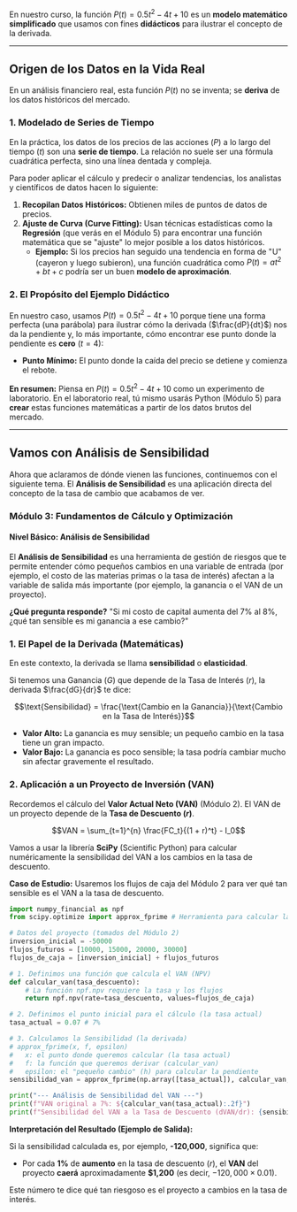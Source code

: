 
En nuestro curso, la función $P(t) = 0.5t^2 - 4t + 10$ es un **modelo matemático simplificado** que usamos con fines **didácticos** para ilustrar el concepto de la derivada.

-----

## Origen de los Datos en la Vida Real

En un análisis financiero real, esta función $P(t)$ no se inventa; se **deriva** de los datos históricos del mercado.

### 1\. Modelado de Series de Tiempo

En la práctica, los datos de los precios de las acciones ($P$) a lo largo del tiempo ($t$) son una **serie de tiempo**. La relación no suele ser una fórmula cuadrática perfecta, sino una línea dentada y compleja.

Para poder aplicar el cálculo y predecir o analizar tendencias, los analistas y científicos de datos hacen lo siguiente:

1.  **Recopilan Datos Históricos:** Obtienen miles de puntos de datos de precios.
2.  **Ajuste de Curva (Curve Fitting):** Usan técnicas estadísticas como la **Regresión** (que verás en el Módulo 5) para encontrar una función matemática que se "ajuste" lo mejor posible a los datos históricos.
      * **Ejemplo:** Si los precios han seguido una tendencia en forma de "U" (cayeron y luego subieron), una función cuadrática como $P(t) = at^2 + bt + c$ podría ser un buen **modelo de aproximación**.

### 2\. El Propósito del Ejemplo Didáctico

En nuestro caso, usamos $P(t) = 0.5t^2 - 4t + 10$ porque tiene una forma perfecta (una parábola) para ilustrar cómo la derivada ($\frac{dP}{dt}$) nos da la pendiente y, lo más importante, cómo encontrar ese punto donde la pendiente es **cero** ($t=4$):

  * **Punto Mínimo:** El punto donde la caída del precio se detiene y comienza el rebote.

**En resumen:** Piensa en $P(t) = 0.5t^2 - 4t + 10$ como un experimento de laboratorio. En el laboratorio real, tú mismo usarás Python (Módulo 5) para **crear** estas funciones matemáticas a partir de los datos brutos del mercado.

-----

## Vamos con Análisis de Sensibilidad

Ahora que aclaramos de dónde vienen las funciones, continuemos con el siguiente tema. El **Análisis de Sensibilidad** es una aplicación directa del concepto de la tasa de cambio que acabamos de ver.

### Módulo 3: Fundamentos de Cálculo y Optimización

#### Nivel Básico: Análisis de Sensibilidad

El **Análisis de Sensibilidad** es una herramienta de gestión de riesgos que te permite entender cómo pequeños cambios en una variable de entrada (por ejemplo, el costo de las materias primas o la tasa de interés) afectan a la variable de salida más importante (por ejemplo, la ganancia o el VAN de un proyecto).

**¿Qué pregunta responde?** "Si mi costo de capital aumenta del 7% al 8%, ¿qué tan sensible es mi ganancia a ese cambio?"

### 1\. El Papel de la Derivada (Matemáticas)

En este contexto, la derivada se llama **sensibilidad** o **elasticidad**.

Si tenemos una Ganancia ($G$) que depende de la Tasa de Interés ($r$), la derivada $\frac{dG}{dr}$ te dice:

$$\text{Sensibilidad} = \frac{\text{Cambio en la Ganancia}}{\text{Cambio en la Tasa de Interés}}$$

  * **Valor Alto:** La ganancia es muy sensible; un pequeño cambio en la tasa tiene un gran impacto.
  * **Valor Bajo:** La ganancia es poco sensible; la tasa podría cambiar mucho sin afectar gravemente el resultado.

### 2\. Aplicación a un Proyecto de Inversión (VAN)

Recordemos el cálculo del **Valor Actual Neto (VAN)** (Módulo 2). El VAN de un proyecto depende de la **Tasa de Descuento ($r$)**.

$$VAN = \sum_{t=1}^{n} \frac{FC_t}{(1 + r)^t} - I_0$$

Vamos a usar la librería **SciPy** (Scientific Python) para calcular numéricamente la sensibilidad del VAN a los cambios en la tasa de descuento.

**Caso de Estudio:** Usaremos los flujos de caja del Módulo 2 para ver qué tan sensible es el VAN a la tasa de descuento.

```python
import numpy_financial as npf
from scipy.optimize import approx_fprime # Herramienta para calcular la derivada numérica

# Datos del proyecto (tomados del Módulo 2)
inversion_inicial = -50000
flujos_futuros = [10000, 15000, 20000, 30000]
flujos_de_caja = [inversion_inicial] + flujos_futuros

# 1. Definimos una función que calcula el VAN (NPV)
def calcular_van(tasa_descuento):
    # La función npf.npv requiere la tasa y los flujos
    return npf.npv(rate=tasa_descuento, values=flujos_de_caja)

# 2. Definimos el punto inicial para el cálculo (la tasa actual)
tasa_actual = 0.07 # 7%

# 3. Calculamos la Sensibilidad (la derivada)
# approx_fprime(x, f, epsilon)
#   x: el punto donde queremos calcular (la tasa actual)
#   f: la función que queremos derivar (calcular_van)
#   epsilon: el "pequeño cambio" (h) para calcular la pendiente
sensibilidad_van = approx_fprime(np.array([tasa_actual]), calcular_van, 1e-6)

print("--- Análisis de Sensibilidad del VAN ---")
print(f"VAN original a 7%: ${calcular_van(tasa_actual):.2f}")
print(f"Sensibilidad del VAN a la Tasa de Descuento (dVAN/dr): {sensibilidad_van[0]:.2f}")
```

**Interpretación del Resultado (Ejemplo de Salida):**

Si la sensibilidad calculada es, por ejemplo, **-120,000**, significa que:

  * Por cada **1%** de **aumento** en la tasa de descuento ($r$), el **VAN** del proyecto **caerá** aproximadamente **$1,200** (es decir, $-120,000 \times 0.01$).

Este número te dice qué tan riesgoso es el proyecto a cambios en la tasa de interés.

